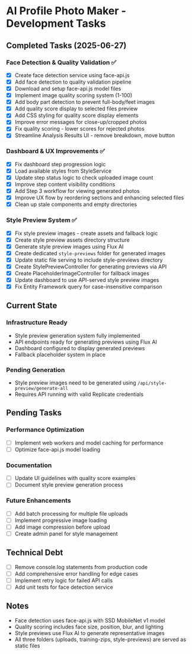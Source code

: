 # AI Profile Photo Maker - Development Tasks

## Completed Tasks (2025-06-27)

### Face Detection & Quality Validation ✅
- [x] Create face detection service using face-api.js
- [x] Add face detection to quality validation pipeline
- [x] Download and setup face-api.js model files
- [x] Implement image quality scoring system (1-100)
- [x] Add body part detection to prevent full-body/feet images
- [x] Add quality score display to selected files preview
- [x] Add CSS styling for quality score display elements
- [x] Improve error messages for close-up/cropped photos
- [x] Fix quality scoring - lower scores for rejected photos
- [x] Streamline Analysis Results UI - remove breakdown, move button

### Dashboard & UX Improvements ✅
- [x] Fix dashboard step progression logic
- [x] Load available styles from StyleService
- [x] Update step status logic to check uploaded image count
- [x] Improve step content visibility conditions
- [x] Add Step 3 workflow for viewing generated photos
- [x] Improve UX flow by reordering sections and enhancing selected files
- [x] Clean up stale components and empty directories

### Style Preview System ✅
- [x] Fix style preview images - create assets and fallback logic
- [x] Create style preview assets directory structure
- [x] Generate style preview images using Flux AI
- [x] Create dedicated `style-previews` folder for generated images
- [x] Update static file serving to include style-previews directory
- [x] Create StylePreviewController for generating previews via API
- [x] Create PlaceholderImageController for fallback images
- [x] Update dashboard to use API-served style preview images
- [x] Fix Entity Framework query for case-insensitive comparison

## Current State

### Infrastructure Ready
- Style preview generation system fully implemented
- API endpoints ready for generating previews using Flux AI
- Dashboard configured to display generated previews
- Fallback placeholder system in place

### Pending Generation
- Style preview images need to be generated using `/api/style-preview/generate-all`
- Requires API running with valid Replicate credentials

## Pending Tasks

### Performance Optimization
- [ ] Implement web workers and model caching for performance
- [ ] Optimize face-api.js model loading

### Documentation
- [ ] Update UI guidelines with quality score examples
- [ ] Document style preview generation process

### Future Enhancements
- [ ] Add batch processing for multiple file uploads
- [ ] Implement progressive image loading
- [ ] Add image compression before upload
- [ ] Create admin panel for style management

## Technical Debt
- [ ] Remove console.log statements from production code
- [ ] Add comprehensive error handling for edge cases
- [ ] Implement retry logic for failed API calls
- [ ] Add unit tests for face detection service

## Notes
- Face detection uses face-api.js with SSD MobileNet v1 model
- Quality scoring includes face size, position, blur, and lighting
- Style previews use Flux AI to generate representative images
- All three folders (uploads, training-zips, style-previews) are served as static files